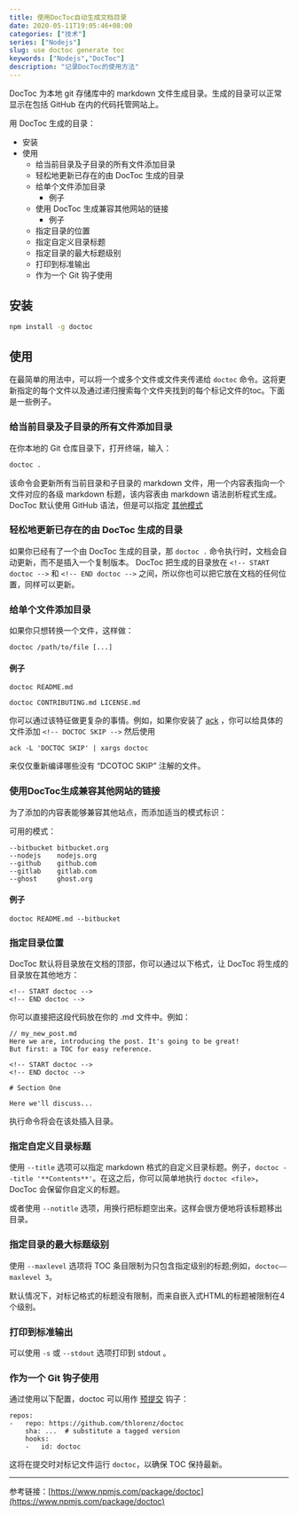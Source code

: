 ```yaml
---
title: 使用DocToc自动生成文档目录
date: 2020-05-11T19:05:46+08:00
categories: ["技术"]
series: ["Nodejs"]
slug: use doctoc generate toc
keywords: ["Nodejs","DocToc"]
description: "记录DocToc的使用方法"
---
```


DocToc 为本地 git 存储库中的 markdown 文件生成目录。生成的目录可以正常显示在包括 GitHub 在内的代码托管网站上。

用 DocToc 生成的目录：

- 安装
- 使用
	- 给当前目录及子目录的所有文件添加目录
	- 轻松地更新已存在的由 DocToc 生成的目录
	- 给单个文件添加目录
		- 例子
	- 使用 DocToc 生成兼容其他网站的链接
		- 例子
	- 指定目录的位置
	- 指定自定义目录标题
	- 指定目录的最大标题级别
	- 打印到标准输出
	- 作为一个 Git 钩子使用

## 安装

```bash
npm install -g doctoc
```

## 使用

在最简单的用法中，可以将一个或多个文件或文件夹传递给 `doctoc` 命令。这将更新指定的每个文件以及通过递归搜索每个文件夹找到的每个标记文件的toc。下面是一些例子。

### 给当前目录及子目录的所有文件添加目录

在你本地的 Git 仓库目录下，打开终端，输入：

```bash
doctoc .
```

该命令会更新所有当前目录和子目录的 markdown 文件，用一个内容表指向一个文件对应的各级 markdown 标题，该内容表由 markdown 语法剖析程式生成。 DocToc 默认使用 GitHub 语法，但是可以指定 [其他模式](#使用doctoc生成兼容其他网站的链接)

### 轻松地更新已存在的由 DocToc 生成的目录

如果你已经有了一个由 DocToc 生成的目录，那 `doctoc .` 命令执行时，文档会自动更新，而不是插入一个复制版本。 DocToc 把生成的目录放在 `<!-- START doctoc -->` 和 `<!-- END doctoc -->` 之间，所以你也可以把它放在文档的任何位置，同样可以更新。

### 给单个文件添加目录

如果你只想转换一个文件，这样做：

```
doctoc /path/to/file [...]
```

#### 例子

```
doctoc README.md

doctoc CONTRIBUTING.md LICENSE.md
```

你可以通过该特征做更复杂的事情。例如，如果你安装了 [ack](http://beyondgrep.com/) ，你可以给具体的文件添加 `<!-- DOCTOC SKIP -->` 然后使用

```
ack -L 'DOCTOC SKIP' | xargs doctoc
```

来仅仅重新编译哪些没有 “DCOTOC SKIP” 注解的文件。

### 使用DocToc生成兼容其他网站的链接

为了添加的内容表能够兼容其他站点，而添加适当的模式标识：

可用的模式：

```
--bitbucket bitbucket.org
--nodejs    nodejs.org
--github    github.com
--gitlab    gitlab.com
--ghost     ghost.org
```

#### 例子

```
doctoc README.md --bitbucket
```

### 指定目录位置

DocToc 默认将目录放在文档的顶部，你可以通过以下格式，让 DocToc 将生成的目录放在其他地方：

```
<!-- START doctoc -->
<!-- END doctoc -->
```

你可以直接把这段代码放在你的 .md 文件中。例如：

```
// my_new_post.md
Here we are, introducing the post. It's going to be great!
But first: a TOC for easy reference.

<!-- START doctoc -->
<!-- END doctoc -->

# Section One

Here we'll discuss...
```

执行命令将会在该处插入目录。

### 指定自定义目录标题

使用 `--title` 选项可以指定 markdown 格式的自定义目录标题。例子，`doctoc --title '**Contents**'`。在这之后，你可以简单地执行 `doctoc <file>`，DocToc 会保留你自定义的标题。

或者使用 `--notitle` 选项，用换行把标题空出来。这样会很方便地将该标题移出目录。

### 指定目录的最大标题级别

使用 `--maxlevel` 选项将 TOC 条目限制为只包含指定级别的标题;例如，`doctoc——maxlevel 3`。

默认情况下，对标记格式的标题没有限制，而来自嵌入式HTML的标题被限制在4个级别。

### 打印到标准输出

可以使用 `-s` 或 `--stdout` 选项打印到 stdout 。

### 作为一个 Git 钩子使用

通过使用以下配置，doctoc 可以用作 [预提交](http://pre-commit.com/) 钩子：

```
repos:
-   repo: https://github.com/thlorenz/doctoc
    sha: ...  # substitute a tagged version 
    hooks:
    -   id: doctoc
```

这将在提交时对标记文件运行 `doctoc`，以确保 TOC 保持最新。

---

参考链接：[https://www.npmjs.com/package/doctoc](https://www.npmjs.com/package/doctoc)